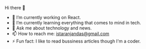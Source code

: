 Hi there 👋
- 🔭 I’m currently working on React.
- 🌱 I’m currently learning everything that comes to mind in tech.
- 💬 Ask me about technology and news.
- 📫 How to reach me: istaranjandas@gmail.com
- ⚡ Fun fact: I like to read bussiness articles though I'm a coder.

